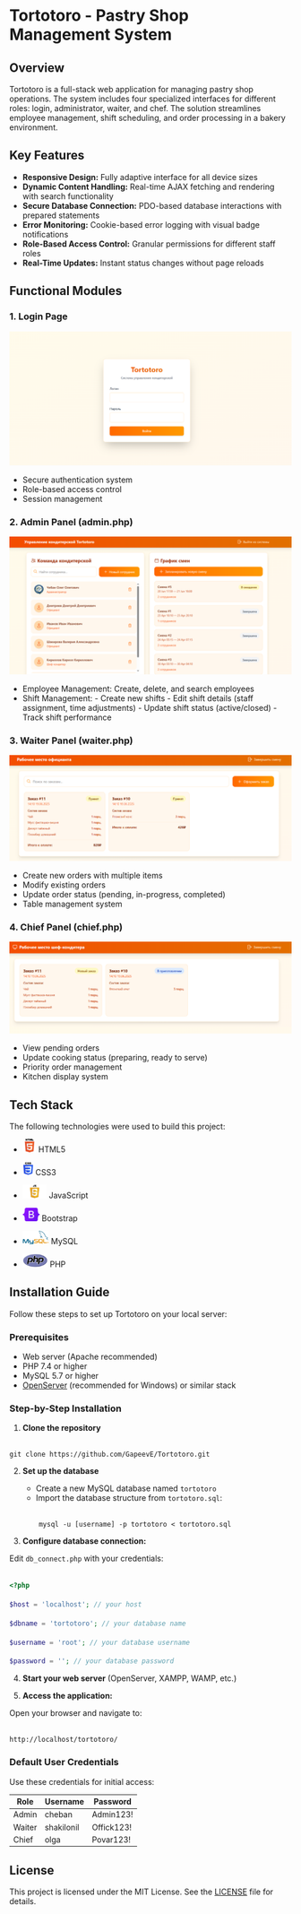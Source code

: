 # Tortotoro - Pastry Shop Management System

## Overview

Tortotoro is a full-stack web application for managing pastry shop operations. The system includes four specialized interfaces for different roles: login, administrator, waiter, and chef. The solution streamlines employee management, shift scheduling, and order processing in a bakery environment.

## Key Features

- **Responsive Design:** Fully adaptive interface for all device sizes
- **Dynamic Content Handling:** Real-time AJAX fetching and rendering with search functionality
- **Secure Database Connection:** PDO-based database interactions with prepared statements
- **Error Monitoring:** Cookie-based error logging with visual badge notifications
- **Role-Based Access Control:** Granular permissions for different staff roles
- **Real-Time Updates:** Instant status changes without page reloads

## Functional Modules

### 1. Login Page

![Login Page](assets/login.png)

- Secure authentication system
- Role-based access control
- Session management

### 2. Admin Panel (admin.php)

![Admin Panel](assets/admin.png)

- Employee Management: Create, delete, and search employees
- Shift Management:
        - Create new shifts
        - Edit shift details (staff assignment, time adjustments)
        - Update shift status (active/closed)
        - Track shift performance

### 3. Waiter Panel (waiter.php)

![Waiter Panel](assets/waiter.png)

- Create new orders with multiple items
- Modify existing orders
- Update order status (pending, in-progress, completed)
- Table management system

### 4. Chief Panel (chief.php)

![Chief Panel](assets/chief.png)

- View pending orders
- Update cooking status (preparing, ready to serve)
- Priority order management
- Kitchen display system

## Tech Stack

The following technologies were used to build this project:

- <img src="./assets/icons/HTML5.png" height="24"> HTML5

- <img src="./assets/icons/CSS3.png" height="24"> CSS3

- <img src="./assets/icons/JS.png" height="24"> JavaScript

- <img src="./assets/icons/Bootstrap.png" height="24"> Bootstrap

- <img src="./assets/icons/MySQL.png" height="24"> MySQL

- <img src="./assets/icons/PHP.png" height="24"> PHP

## Installation Guide

Follow these steps to set up Tortotoro on your local server:

### Prerequisites

- Web server (Apache recommended)
- PHP 7.4 or higher
- MySQL 5.7 or higher
- [OpenServer](https://ospanel.io) (recommended for Windows) or similar stack

### Step-by-Step Installation

1. **Clone the repository** 

```

git clone https://github.com/GapeevE/Tortotoro.git

```

2. **Set up the database** 
    - Create a new MySQL database named `tortotoro`
    - Import the database structure from `tortotoro.sql`:

    ```

        mysql -u [username] -p tortotoro < tortotoro.sql

    ```

3. **Configure database connection:** 

Edit `db_connect.php` with your credentials:

```php

<?php

$host = 'localhost'; // your host

$dbname = 'tortotoro'; // your database name

$username = 'root'; // your database username

$password = ''; // your database password


```
4. **Start your web server** (OpenServer, XAMPP, WAMP, etc.)

5. **Access the application:** 

Open your browser and navigate to:

```

http://localhost/tortotoro/

```

### Default User Credentials

Use these credentials for initial access:

|Role|Username|Password|
|---|---|---|
|Admin|cheban|Admin123!|
|Waiter|shakilonil|Offick123!|
|Chief|olga|Povar123!|

## License

This project is licensed under the MIT License. See the [LICENSE](LICENSE) file for details.